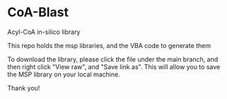 # CoA-Blast
Acyl-CoA in-silico library

This repo holds the msp libraries, and the VBA code to generate them

To download the library, please click the file under the main branch, and then right click "View raw", and "Save link as". This will allow you to save the MSP library on your local machine.

Thank you!
